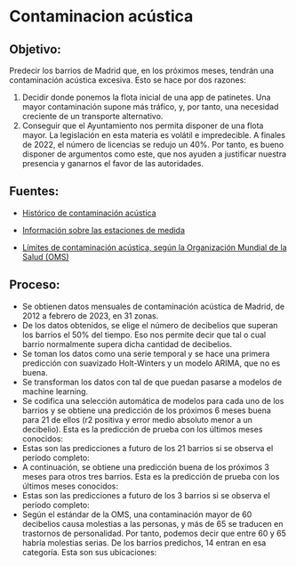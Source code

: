 # Contaminacion acústica

## Objetivo:
Predecir los barrios de Madrid que, en los próximos meses, tendrán una contaminación acústica excesiva. Esto se hace por dos razones:
1. Decidir donde ponemos la flota inicial de una app de patinetes. Una mayor contaminación supone más tráfico, y, por tanto, una necesidad creciente de un transporte alternativo.
2. Conseguir que el Ayuntamiento nos permita disponer de una flota mayor. La legislación en esta materia es volátil e impredecible. A finales de 2022, el número de licencias se redujo un 40%. Por tanto, es bueno disponer de argumentos como este, que nos ayuden a justificar nuestra presencia y ganarnos el favor de las autoridades.

## Fuentes:
- [Histórico de contaminación acústica](https://datos.madrid.es/portal/site/egob/menuitem.c05c1f754a33a9fbe4b2e4b284f1a5a0/?vgnextoid=2ec892874870b410VgnVCM1000000b205a0aRCRD&vgnextchannel=374512b9ace9f310VgnVCM100000171f5a0aRCRD&vgnextfmt=default)

- [Información sobre las estaciones de medida](https://datos.gob.es/en/catalogo/l01280796-contaminacion-acustica-estaciones-de-medida)

- [Límites de contaminación acústica, según la Organización Mundial de la Salud (OMS)](https://madridsalud.es/el-ruido-el-intruso-silencioso/)

## Proceso:
-	Se obtienen datos mensuales de contaminación acústica de Madrid, de 2012 a febrero de 2023, en 31 zonas.
-	De los datos obtenidos, se elige el número de decibelios que superan los barrios el 50% del tiempo. Eso nos permite decir que tal o cual barrio normalmente supera dicha cantidad de decibelios.
-	Se toman los datos como una serie temporal y se hace una primera predicción con suavizado Holt-Winters y un modelo ARIMA, que no es buena.
-	Se transforman los datos con tal de que puedan pasarse a modelos de machine learning.
-	Se codifica una selección automática de modelos para cada uno de los barrios y se obtiene una predicción de los próximos 6 meses buena para 21 de ellos (r2 positiva y error medio absoluto menor a un decibelio). Esta es la predicción de prueba con los últimos meses conocidos:
-	Estas son las predicciones a futuro de los 21 barrios si se observa el período completo:
-	A continuación, se obtiene una predicción buena de los próximos 3 meses para otros tres barrios. Esta es la predicción de prueba con los últimos meses conocidos:
-	Estas son las predicciones a futuro de los 3 barrios si se observa el período completo:
-	Según el estándar de la OMS, una contaminación mayor de 60 decibelios causa molestias a las personas, y más de 65 se traducen en trastornos de personalidad. Por tanto, podemos decir que entre 60 y 65 habría molestias serias. De los barrios predichos, 14 entran en esa categoría. Esta son sus ubicaciones:
